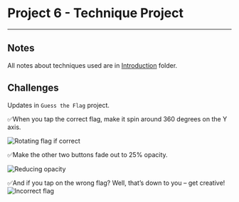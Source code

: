 # Project 6 - Technique Project

---

## Notes

All notes about techniques used are in [Introduction](https://github.com/Sangsom/100-Days-of-SwiftUI/tree/master/Technique%20Projects/Project6%20-%20Animation/Introduction) folder.

## Challenges

Updates in `Guess the Flag` project.

✅When you tap the correct flag, make it spin around 360 degrees on the Y axis.

![Rotating flag if correct](https://media.giphy.com/media/YpSoJH7reJxMpmfIjA/giphy.gif)

✅Make the other two buttons fade out to 25% opacity.

![Reducing opacity](https://media.giphy.com/media/fXna4ZwHtVveP9bksJ/giphy.gif)

✅And if you tap on the wrong flag? Well, that’s down to you – get creative!
![Incorrect flag](https://media.giphy.com/media/ZCBNLIwzI8jDpAdJFH/giphy.gif)
